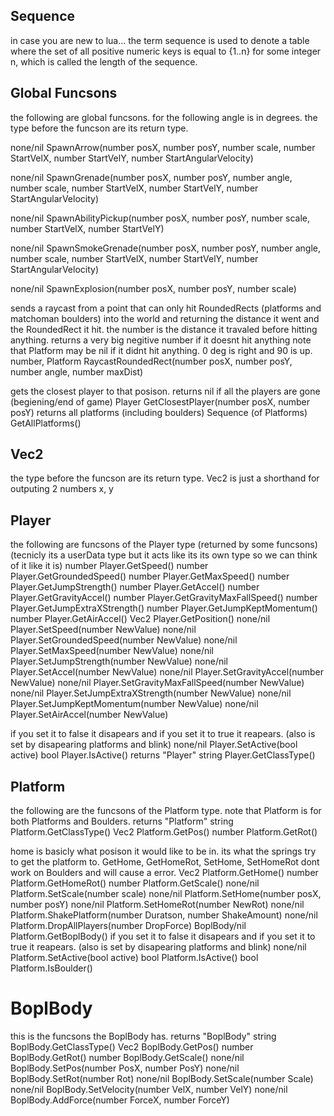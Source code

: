 ## Sequence
in case you are new to lua...
the term sequence is used to denote a table where the set of all positive numeric keys is equal to {1..n} for some integer n, which is called the length of the sequence.


## Global Funcsons
the following are global funcsons.
for the following angle is in degrees.
the type before the funcson are its return type.

none/nil SpawnArrow(number posX, number posY, number scale, number StartVelX, number StartVelY, number StartAngularVelocity)

none/nil SpawnGrenade(number posX, number posY, number angle, number scale, number StartVelX, number StartVelY, number StartAngularVelocity)

none/nil SpawnAbilityPickup(number posX, number posY, number scale, number StartVelX, number StartVelY)

none/nil SpawnSmokeGrenade(number posX, number posY, number angle, number scale, number StartVelX, number StartVelY, number StartAngularVelocity)

none/nil SpawnExplosion(number posX, number posY, number scale)

sends a raycast from a point that can only hit RoundedRects (platforms and matchoman boulders) into the world and returning the distance it went and the RoundedRect it hit.
the number is the distance it travaled before hitting anything. returns a very big negitive number if it doesnt hit anything
note that Platform may be nil if it didnt hit anything.
0 deg is right and 90 is up.
number, Platform RaycastRoundedRect(number posX, number posY, number angle, number maxDist)

gets the closest player to that posison. returns nil if all the players are gone (begiening/end of game)
Player GetClosestPlayer(number posX, number posY)
returns all platforms (including boulders)
Sequence (of Platforms) GetAllPlatforms()


## Vec2
the type before the funcson are its return type. Vec2 is just a shorthand for outputing 2 numbers x, y

## Player
the following are funcsons of the Player type (returned by some funcsons) (tecnicly its a userData type but it acts like its its own type so we can think of it like it is)
number Player.GetSpeed()
number Player.GetGroundedSpeed()
number Player.GetMaxSpeed()
number Player.GetJumpStrength()
number Player.GetAccel()
number Player.GetGravityAccel()
number Player.GetGravityMaxFallSpeed()
number Player.GetJumpExtraXStrength()
number Player.GetJumpKeptMomentum()
number Player.GetAirAccel()
Vec2 Player.GetPosition()
none/nil Player.SetSpeed(number NewValue)
none/nil Player.SetGroundedSpeed(number NewValue)
none/nil Player.SetMaxSpeed(number NewValue)
none/nil Player.SetJumpStrength(number NewValue)
none/nil Player.SetAccel(number NewValue)
none/nil Player.SetGravityAccel(number NewValue)
none/nil Player.SetGravityMaxFallSpeed(number NewValue)
none/nil Player.SetJumpExtraXStrength(number NewValue)
none/nil Player.SetJumpKeptMomentum(number NewValue)
none/nil Player.SetAirAccel(number NewValue)

if you set it to false it disapears and if you set it to true it reapears. (also is set by disapearing platforms and blink)
none/nil Player.SetActive(bool active)
bool Player.IsActive()
returns "Player"
string Player.GetClassType()

## Platform
the following are the funcsons of the Platform type.
note that Platform is for both Platforms and Boulders.
returns "Platform"
string Platform.GetClassType()
Vec2 Platform.GetPos()
number Platform.GetRot()

home is basicly what posison it would like to be in. its what the springs try to get the platform to. GetHome, GetHomeRot, SetHome, SetHomeRot dont work on Boulders and will cause a error.
Vec2 Platform.GetHome()
number Platform.GetHomeRot()
number Platform.GetScale()
none/nil Platform.SetScale(number scale)
none/nil Platform.SetHome(number posX, number posY)
none/nil Platform.SetHomeRot(number NewRot)
none/nil Platform.ShakePlatform(number Duratson, number ShakeAmount)
none/nil Platform.DropAllPlayers(number DropForce)
BoplBody/nil Platform.GetBoplBody()
if you set it to false it disapears and if you set it to true it reapears. (also is set by disapearing platforms and blink)
none/nil Platform.SetActive(bool active)
bool Platform.IsActive()
bool Platform.IsBoulder()

# BoplBody
this is the funcsons the BoplBody has.
returns "BoplBody"
string BoplBody.GetClassType()
Vec2 BoplBody.GetPos()
number BoplBody.GetRot()
number BoplBody.GetScale()
none/nil BoplBody.SetPos(number PosX, number PosY)
none/nil BoplBody.SetRot(number Rot)
none/nil BoplBody.SetScale(number Scale)
none/nil BoplBody.SetVelocity(number VelX, number VelY)
none/nil BoplBody.AddForce(number ForceX, number ForceY)